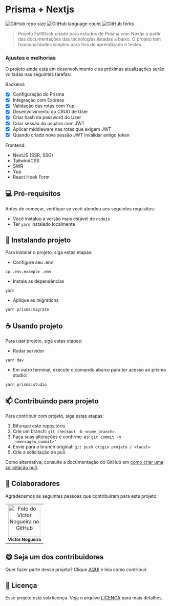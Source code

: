 # Prisma + Nextjs

<!---Esses são exemplos. Veja https://shields.io para outras pessoas ou para personalizar este conjunto de escudos. Você pode querer incluir dependências, status do projeto e informações de licença aqui--->

![GitHub repo size](https://img.shields.io/github/repo-size/vmnog/prisma-nextjs?style=for-the-badge)
![GitHub language count](https://img.shields.io/github/languages/count/vmnog/prisma-nextjs?style=for-the-badge)
![GitHub forks](https://img.shields.io/github/forks/vmnog/prisma-nextjs?style=for-the-badge)

> Projeto FullStack criado para estudos de Prisma com Nextjs a partir das documentações das tecnologias listadas a baixo. O projeto tem funcionalidades simples para fins de aprendizado e testes.

### Ajustes e melhorias

O projeto ainda está em desenvolvimento e as próximas atualizações serão voltadas nas seguintes tarefas:

Backend:

- [x] Configuração do Prisma
- [x] Integração com Express
- [x] Validação das rotas com Yup
- [x] Desenvolvimento do CRUD de User
- [x] Criar hash da password do User
- [x] Criar sessão do usuário com JWT
- [x] Aplicar middleware nas rotas que exigem JWT
- [x] Quando criado nova sessão JWT invalidar antigo token

Frontend:

- NextJS (SSR, SSG)
- TailwindCSS
- SWR
- Yup
- React Hook Form

## 💻 Pré-requisitos

Antes de começar, verifique se você atendeu aos seguintes requisitos:

- Você instalou a versão mais estável de `nodejs`
- Ter `yarn` instalado localmente

## 🚀 Instalando projeto

Para instalar o projeto, siga estas etapas:

- Configure seu .env

```
cp .env.example .env
```

- Instale as dependências

```
yarn
```

- Aplique as migrations

```
yarn prisma:migrate
```

## ☕ Usando projeto

Para usar projeto, siga estas etapas:

- Rodar servidor

```
yarn dev
```

- Em outro terminal, execute o comando abaixo para ter acesso ao prisma studio:

```
yarn prisma:studio
```

## 📫 Contribuindo para projeto

Para contribuir com projeto, siga estas etapas:

1. Bifurque este repositório.
2. Crie um branch: `git checkout -b <nome_branch>`.
3. Faça suas alterações e confirme-as: `git commit -m '<mensagem_commit>'`
4. Envie para o branch original: `git push origin projeto / <local>`
5. Crie a solicitação de pull.

Como alternativa, consulte a documentação do GitHub em [como criar uma solicitação pull](https://help.github.com/en/github/collaborating-with-issues-and-pull-requests/creating-a-pull-request).

## 🤝 Colaboradores

Agradecemos às seguintes pessoas que contribuíram para este projeto:

<table>
  <tr>
    <td align="center">
      <a href="#">
        <img src="https://www.github.com/vmnog.png" width="100px;" alt="Foto do Victor Nogueira no GitHub"/><br>
        <sub>
          <b>Victor Nogueira</b>
        </sub>
      </a>
    </td>

  </tr>
</table>

## 😄 Seja um dos contribuidores<br>

Quer fazer parte desse projeto? Clique [AQUI](CONTRIBUTING.md) e leia como contribuir.

## 📝 Licença

Esse projeto está sob licença. Veja o arquivo [LICENÇA](LICENSE.md) para mais detalhes.
